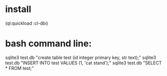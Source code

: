 # install

(ql:quickload :cl-dbi)

# bash command line:

sqlite3 test.db "create table test (id integer primary key, str text);"
sqlite3 test.db "INSERT INTO test VALUES (1, 'cat stand');"
sqlite3 test.db "SELECT * FROM test;"
